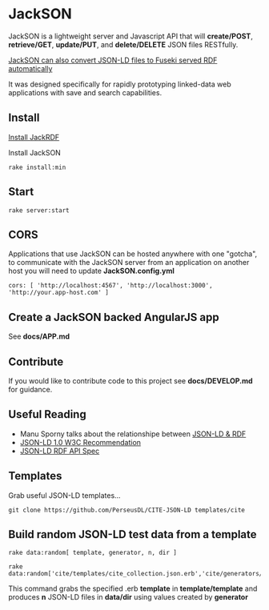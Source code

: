 # JackSON
JackSON is a lightweight server and Javascript API that will **create/POST**, **retrieve/GET**, **update/PUT**, and **delete/DELETE** JSON files RESTfully.

[JackSON can also convert JSON-LD files to Fuseki served RDF automatically](http://github.com/caesarfeta/jackrdf)

It was designed specifically for rapidly prototyping linked-data web applications with save and search capabilities.

## Install
[Install JackRDF](http://github.com/caesarfeta/jackrdf)

Install JackSON

	rake install:min

## Start
	rake server:start

## CORS
Applications that use JackSON can be hosted anywhere with one "gotcha", 
to communicate with the JackSON server from an application on another host you will need to update **JackSON.config.yml**

	cors: [ 'http://localhost:4567', 'http://localhost:3000', 'http://your.app-host.com' ]

## Create a JackSON backed AngularJS app
See **docs/APP.md**

## Contribute
If you would like to contribute code to this project see **docs/DEVELOP.md** for guidance.

## Useful Reading
* Manu Sporny talks about the relationshipe between [JSON-LD &amp; RDF](http://manu.sporny.org/2014/json-ld-origins-2/)
* [JSON-LD 1.0 W3C Recommendation](http://www.w3.org/TR/json-ld/)
* [JSON-LD RDF API Spec](http://json-ld.org/spec/latest/json-ld-rdf/)

## Templates
Grab useful JSON-LD templates...

	git clone https://github.com/PerseusDL/CITE-JSON-LD templates/cite

## Build random JSON-LD test data from a template
	rake data:random[ template, generator, n, dir ]

	rake data:random['cite/templates/cite_collection.json.erb','cite/generators/cite_collection.rb',10,'test']

This command grabs the specified .erb **template** in __template/__**template** and produces **n** JSON-LD files in __data/__**dir** using values created by **generator**
